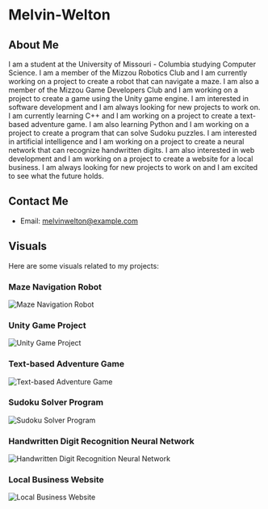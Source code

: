 # Melvin-Welton
## About Me
I am a student at the University of Missouri - Columbia studying Computer Science. I am a member of the Mizzou Robotics Club and I am currently working on a project to create a robot that can navigate a maze. I am also a member of the Mizzou Game Developers Club and I am working on a project to create a game using the Unity game engine. I am interested in software development and I am always looking for new projects to work on. I am currently learning C++ and I am working on a project to create a text-based adventure game. I am also learning Python and I am working on a project to create a program that can solve Sudoku puzzles. I am interested in artificial intelligence and I am working on a project to create a neural network that can recognize handwritten digits. I am also interested in web development and I am working on a project to create a website for a local business. I am always looking for new projects to work on and I am excited to see what the future holds.

## Contact Me
- Email: melvinwelton@example.com

## Visuals
Here are some visuals related to my projects:

### Maze Navigation Robot
![Maze Navigation Robot](/path/to/maze_navigation_robot.png)

### Unity Game Project
![Unity Game Project](/path/to/unity_game_project.png)

### Text-based Adventure Game
![Text-based Adventure Game](/path/to/text_based_adventure_game.png)

### Sudoku Solver Program
![Sudoku Solver Program](/path/to/sudoku_solver_program.png)

### Handwritten Digit Recognition Neural Network
![Handwritten Digit Recognition Neural Network](/path/to/digit_recognition_neural_network.png)

### Local Business Website
![Local Business Website](/path/to/local_business_website.png)